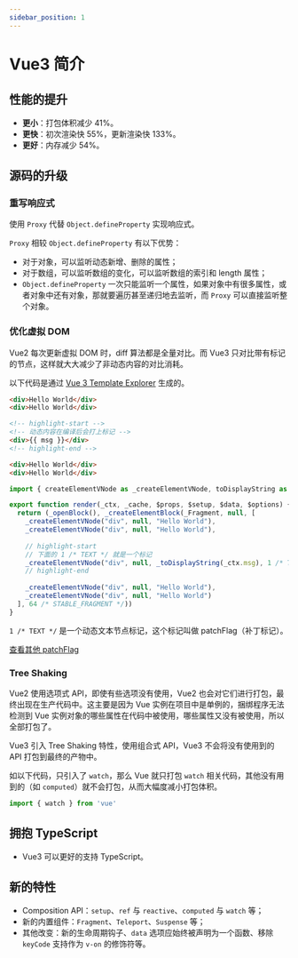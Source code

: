 ```yaml
---
sidebar_position: 1
---
```


# Vue3 简介

## 性能的提升

- **更小**：打包体积减少 41%。
- **更快**：初次渲染快 55%，更新渲染快 133%。
- **更好**：内存减少 54%。

## 源码的升级

### 重写响应式

使用 `Proxy` 代替 `Object.defineProperty` 实现响应式。

`Proxy` 相较 `Object.defineProperty` 有以下优势：

- 对于对象，可以监听动态新增、删除的属性；
- 对于数组，可以监听数组的变化，可以监听数组的索引和 length 属性；
- `Object.defineProperty` 一次只能监听一个属性，如果对象中有很多属性，或者对象中还有对象，那就要遍历甚至递归地去监听，而 `Proxy` 可以直接监听整个对象。

### 优化虚拟 DOM

Vue2 每次更新虚拟 DOM 时，diff 算法都是全量对比。而 Vue3 只对比带有标记的节点，这样就大大减少了非动态内容的对比消耗。

以下代码是通过 [Vue 3 Template Explorer](https://template-explorer.vuejs.org/) 生成的。

```html title="DOM 节点"
<div>Hello World</div>
<div>Hello World</div>

<!-- highlight-start -->
<!-- 动态内容在编译后会打上标记 -->
<div>{{ msg }}</div>
<!-- highlight-end -->

<div>Hello World</div>
<div>Hello World</div>
```

```js title="Vue3 编译后的 VDOM"
import { createElementVNode as _createElementVNode, toDisplayString as _toDisplayString, Fragment as _Fragment, openBlock as _openBlock, createElementBlock as _createElementBlock } from "vue"

export function render(_ctx, _cache, $props, $setup, $data, $options) {
  return (_openBlock(), _createElementBlock(_Fragment, null, [
    _createElementVNode("div", null, "Hello World"),
    _createElementVNode("div", null, "Hello World"),
    
    // highlight-start
    // 下面的 1 /* TEXT */ 就是一个标记
    _createElementVNode("div", null, _toDisplayString(_ctx.msg), 1 /* TEXT */),
    // highlight-end
    
    _createElementVNode("div", null, "Hello World"),
    _createElementVNode("div", null, "Hello World")
  ], 64 /* STABLE_FRAGMENT */))
}
```

`1 /* TEXT */` 是一个动态文本节点标记，这个标记叫做 patchFlag（补丁标记）。

[查看其他 patchFlag](https://github.com/vuejs/core/blob/main/packages/shared/src/patchFlags.ts)

### Tree Shaking

Vue2 使用选项式 API，即使有些选项没有使用，Vue2 也会对它们进行打包，最终出现在生产代码中。这主要是因为 Vue 实例在项目中是单例的，捆绑程序无法检测到 Vue 实例对象的哪些属性在代码中被使用，哪些属性又没有被使用，所以全部打包了。

Vue3 引入 Tree Shaking 特性，使用组合式 API，Vue3 不会将没有使用到的 API 打包到最终的产物中。

如以下代码，只引入了 `watch`，那么 Vue 就只打包 `watch` 相关代码，其他没有用到的（如 `computed`）就不会打包，从而大幅度减小打包体积。

```js
import { watch } from 'vue'
```

## 拥抱 TypeScript

- Vue3 可以更好的支持 TypeScript。

## 新的特性

- Composition API：`setup`、`ref` 与 `reactive`、`computed` 与 `watch` 等；
- 新的内置组件：`Fragment`、`Teleport`、`Suspense` 等；
- 其他改变：新的生命周期钩子、`data` 选项应始终被声明为一个函数、移除 `keyCode` 支持作为 `v-on` 的修饰符等。
